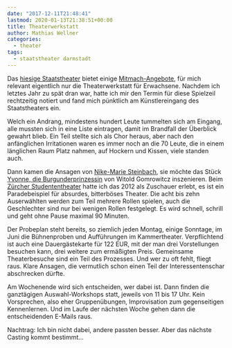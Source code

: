 ```yaml
---
date: "2017-12-11T21:48:41"
lastmod: 2020-01-13T21:38:51+00:00
title: Theaterwerkstatt
author: Mathias Wellner
categories:
  - theater
tags:
  - staatstheater darmstadt  
---
```

Das [hiesige Staatstheater](https://www.staatstheater-darmstadt.de) bietet einige [Mitmach-Angebote](https://www.staatstheater-darmstadt.de/mitmachen/mitmachen/kategorien/mitspielen.html), für mich relevant eigentlich nur die Theaterwerkstatt für Erwachsene. Nachdem ich letztes Jahr zu spät dran war, hatte ich mir den Termin für diese Spielzeil rechtzeitig notiert und fand mich pünktlich am Künstlereingang des Staatstheaters ein. 

<!--more-->

Welch ein Andrang, mindestens hundert Leute tummelten sich am Eingang, alle mussten sich in eine Liste eintragen, damit im Brandfall der Überblick gewahrt blieb. Ein Teil stellte sich als Chor heraus, aber nach den anfänglichen Irritationen waren es immer noch an die 70 Leute, die in einem länglichen Raum Platz nahmen, auf Hockern und Kissen, viele standen auch. 

Dann kamen die Ansagen von [Nike-Marie Steinbach](https://www.staatstheater-darmstadt.de/mitmachen/team.html), sie möchte das Stück [Yvonne, die Burgunderprinzessin](https://nachtkritik.de/index.php?option=com_content&view=article&id=10435:2015-01-11-07-21-03&catid=38&Itemid=40) von Witold Gomrowitcz inszenieren. Beim [Zürcher Studententheater](http://www.stuthe.ch/) hatte ich das 2012 als Zuschauer erlebt, es ist ein Paradebeispiel für absurdes, bitterböses Theater. Die acht bis zehn Auserwählten werden zum Teil mehrere Rollen spielen, auch die Geschlechter sind nur bei wenigen Rollen festgelegt. Es wird schnell, schrill und geht ohne Pause maximal 90 Minuten. 

Der Probeplan steht bereits, so ziemlich jeden Montag, einige Sonntage, im Juni die Bühnenproben und Aufführungen im Kammertheater. Verpflichtend ist auch eine Dauergästekarte für 122 EUR, mit der man drei Vorstellungen besuchen kann, drei weitere zum ermäßigten Preis. Gemeinsame Theaterbesuche sind ein Teil des Prozesses. Und wer zu oft fehlt, fliegt raus. Klare Ansagen, die vermutlich schon einen Teil der Interessentenschar abschrecken dürfte. 

Am Wochenende wird sich entscheiden, wer dabei ist. Dann finden die ganztägigen Auswahl-Workshops statt, jeweils von 11 bis 17 Uhr. Kein Vorsprechen, also eher Gruppenübungen, Improvisation zum gegenseitigen Kennenlernen. Und im Laufe der nächsten Woche gehen dann die entscheidenden E-Mails raus. 

Nachtrag: Ich bin nicht dabei, andere passten besser. Aber das nächste Casting kommt bestimmt...